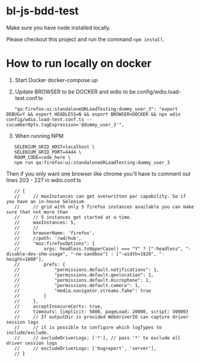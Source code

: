 # bl-js-bdd-test
Make sure you have node installed locally.

Please checkout this project and run the command `npm install`. 

# How to run locally on docker
1. Start Docker
docker-compose up

2. Update BROWSER to be DOCKER and wdio to be config/wdio.load-test.conf.ts

```
   "qa:firefox:ui:standaloneGRLoadTesting:dummy_user_3": "export DEBUG=Y && export HEADLESS=N && export BROWSER=DOCKER && npx wdio config/wdio.load-test.conf.ts --cucumberOpts.tagExpression='@dummy_user_3'",
```

3. When running NPM

```
   SELENIUM_GRID_HOST=localhost \
   SELENIUM_GRID_PORT=4444 \
   ROOM_CODE=code_here \
   npm run qa:firefox:ui:standaloneGRLoadTesting:dummy_user_3
```

   Then if you only want one browser like chrome you'll have to comment out lines 203 - 227 in wdio.conf.ts

```
   // {
   //     // maxInstances can get overwritten per capability. So if you have an in-house Selenium
   //     // grid with only 5 firefox instances available you can make sure that not more than
   //     // 5 instances get started at a time.
   //     maxInstances: 5,
   //     //
   //     browserName: 'firefox',
   //     //path: '/wd/hub',
   //     "moz:firefoxOptions": {
   //         args: headless.toUpperCase() === "Y" ? ["-headless", "-disable-dev-shm-usage", "-no-sandbox"] : ["-width=1920", "-height=1080"],
   //         prefs: {
   //             "permissions.default.notifications": 1,
   //             "permissions.default.geolocation": 1,
   //             "permissions.default.microphone": 1,
   //             "permissions.default.camera": 1,
   //             "media.navigator.streams.fake": true
   //         }
   //     },
   //     acceptInsecureCerts: true,
   //     timeouts: {implicit: 5000, pageLoad: 20000, script: 30000}
   //     // If outputDir is provided WebdriverIO can capture driver session logs
   //     // it is possible to configure which logTypes to include/exclude.
   //     // excludeDriverLogs: ['*'], // pass '*' to exclude all driver session logs
   //     // excludeDriverLogs: ['bugreport', 'server'],
   // }
```
